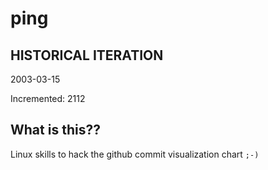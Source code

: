 # ping

## HISTORICAL ITERATION
2003-03-15

Incremented: 2112

## What is this?? 
Linux skills to hack the github commit visualization chart `;-)`
